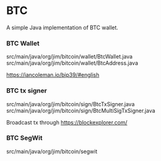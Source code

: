 # BTC
A simple Java implementation of BTC wallet.

### BTC Wallet
src/main/java/org/jim/bitcoin/wallet/BtcWallet.java
src/main/java/org/jim/bitcoin/wallet/BtcAddress.java

https://iancoleman.io/bip39/#english

### BTC tx signer
src/main/java/org/jim/bitcoin/sign/BtcTxSigner.java
src/main/java/org/jim/bitcoin/sign/BtcMultiSigTxSigner.java

Broadcast tx through https://blockexplorer.com/

### BTC SegWit
src/main/java/org/jim/bitcoin/segwit


